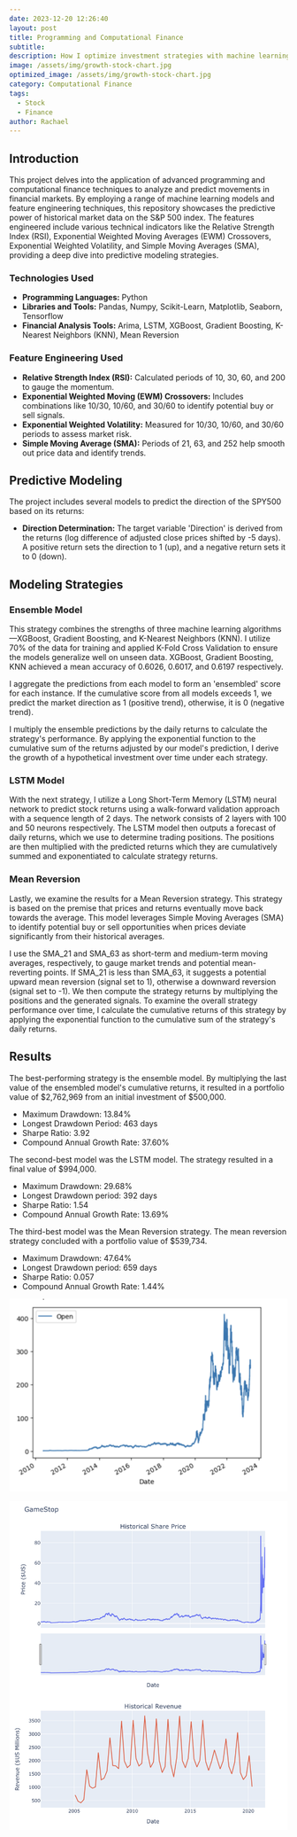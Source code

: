 ```yaml
---
date: 2023-12-20 12:26:40
layout: post
title: Programming and Computational Finance 
subtitle: 
description: How I optimize investment strategies with machine learning
image: /assets/img/growth-stock-chart.jpg
optimized_image: /assets/img/growth-stock-chart.jpg
category: Computational Finance
tags:
  - Stock
  - Finance
author: Rachael
---
```


<h2 class="toc_title">Introduction</h2>

This project delves into the application of advanced programming and computational finance techniques to analyze and predict movements in financial markets. By employing a range of machine learning models and feature engineering techniques, this repository showcases the predictive power of historical market data on the S&P 500 index. The features engineered include various technical indicators like the Relative Strength Index (RSI), Exponential Weighted Moving Averages (EWM) Crossovers, Exponential Weighted Volatility, and Simple Moving Averages (SMA), providing a deep dive into predictive modeling strategies. 

<h3 class="toc_title">Technologies Used</h3>
<ul>
  <li><strong>Programming Languages:</strong> Python</li>
  <li><strong>Libraries and Tools:</strong> Pandas, Numpy, Scikit-Learn, Matplotlib, Seaborn, Tensorflow</li>
  <li><strong>Financial Analysis Tools:</strong> Arima, LSTM, XGBoost, Gradient Boosting, K-Nearest Neighbors (KNN), Mean Reversion</li>
</ul>

<h3 class="toc_title">Feature Engineering Used</h3>
<ul>
  <li><strong>Relative Strength Index (RSI):</strong> Calculated periods of 10, 30, 60, and 200 to gauge the momentum.</li>
  <li><strong>Exponential Weighted Moving (EWM) Crossovers:</strong> Includes combinations like 10/30, 10/60, and 30/60 to identify potential buy or sell signals.</li>
  <li><strong>Exponential Weighted Volatility:</strong> Measured for 10/30, 10/60, and 30/60 periods to assess market risk.</li>
  <li><strong>Simple Moving Average (SMA):</strong> Periods of 21, 63, and 252 help smooth out price data and identify trends.</li>
</ul>

<h2 class="toc_title">Predictive Modeling</h2>
<p>The project includes several models to predict the direction of the SPY500 based on its returns:</p>
<ul>
  <li><strong>Direction Determination:</strong> The target variable 'Direction' is derived from the returns (log difference of adjusted close prices shifted by -5 days). A positive return sets the direction to 1 (up), and a negative return sets it to 0 (down).</li>
</ul>

<h2 class="toc_title">Modeling Strategies</h2>
<h3 class="toc_title">Ensemble Model</h3>
<p>This strategy combines the strengths of three machine learning algorithms—XGBoost, Gradient Boosting, and K-Nearest Neighbors (KNN). I utilize 70% of the data for training and applied K-Fold Cross Validation to ensure the models generalize well on unseen data. XGBoost, Gradient Boosting, KNN achieved a mean accuracy of 0.6026, 0.6017, and 0.6197 respectively.</p>
<p>I aggregate the predictions from each model to form an 'ensembled' score for each instance. If the cumulative score from all models exceeds 1, we predict the market direction as 1 (positive trend), otherwise, it is 0 (negative trend).</p>
<p>I multiply the ensemble predictions by the daily returns to calculate the strategy's performance. By applying the exponential function to the cumulative sum of the returns adjusted by our model's prediction, I derive the growth of a hypothetical investment over time under each strategy.</p>

<h3 class="toc_title">LSTM Model</h3>
<p>With the next strategy, I utilize a Long Short-Term Memory (LSTM) neural network to predict stock returns using a walk-forward validation approach with a sequence length of 2 days. The network consists of 2 layers with 100 and 50 neurons respectively. The LSTM model then outputs a forecast of daily returns, which we use to determine trading positions. The positions are then multiplied with the predicted returns which they are cumulatively summed and exponentiated to calculate strategy returns.</p>

<h3 class="toc_title">Mean Reversion</h3>
<p>Lastly, we examine the results for a Mean Reversion strategy. This strategy is based on the premise that prices and returns eventually move back towards the average. This model leverages Simple Moving Averages (SMA) to identify potential buy or sell opportunities when prices deviate significantly from their historical averages.</p>
<p>I use the SMA_21 and SMA_63 as short-term and medium-term moving averages, respectively, to gauge market trends and potential mean-reverting points. If SMA_21 is less than SMA_63, it suggests a potential upward mean reversion (signal set to 1), otherwise a downward reversion (signal set to -1). We then compute the strategy returns by multiplying the positions and the generated signals. To examine the overall strategy performance over time, I calculate the cumulative returns of this strategy by applying the exponential function to the cumulative sum of the strategy's daily returns.</p>

<h2 class="toc_title">Results</h2>
<p>The best-performing strategy is the ensemble model. By multiplying the last value of the ensembled model's cumulative returns, it resulted in a portfolio value of $2,762,969 from an initial investment of $500,000.</p>
<ul>
    <li>Maximum Drawdown: 13.84%</li>
    <li>Longest Drawdown Period: 463 days</li>
    <li>Sharpe Ratio: 3.92</li>
    <li>Compound Annual Growth Rate: 37.60%</li>
</ul>

<p>The second-best model was the LSTM model. The strategy resulted in a final value of $994,000.</p>
<ul>
    <li>Maximum Drawdown: 29.68%</li>
    <li>Longest Drawdown period: 392 days</li>
    <li>Sharpe Ratio: 1.54</li>
    <li>Compound Annual Growth Rate: 13.69%</li>
</ul>

<p>The third-best model was the Mean Reversion strategy. The mean reversion strategy concluded with a portfolio value of $539,734.</p>
<ul>
    <li>Maximum Drawdown: 47.64%</li>
    <li>Longest Drawdown period: 659 days</li>
    <li>Sharpe Ratio: 0.057</li>
    <li>Compound Annual Growth Rate: 1.44%</li>
</ul>


  
 

![Graph](/assets/img/4.1.png "Graph")

![Graph](/assets/img/4.2.png "Graph")



















